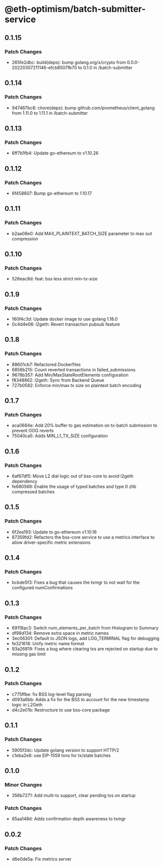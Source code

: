 # @eth-optimism/batch-submitter-service

## 0.1.15

### Patch Changes

- 265fe2dbc: build(deps): bump golang.org/x/crypto from 0.0.0-20220307211146-efcb8507fb70 to 0.1.0 in /batch-submitter

## 0.1.14

### Patch Changes

- 947467bc8: chore(deps): bump github.com/prometheus/client_golang from 1.11.0 to 1.11.1 in /batch-submitter

## 0.1.13

### Patch Changes

- 6ff7b1fb4: Update go-ethereum to v1.10.26

## 0.1.12

### Patch Changes

- 6f458607: Bump go-ethereum to 1.10.17

## 0.1.11

### Patch Changes

- b2aa08e0: Add MAX_PLAINTEXT_BATCH_SIZE parameter to max out compression

## 0.1.10

### Patch Changes

- 526eac8d: feat: bss less strict min-tx-size

## 0.1.9

### Patch Changes

- 160f4c3d: Update docker image to use golang 1.18.0
- 0c4d4e08: l2geth: Revert transaction pubsub feature

## 0.1.8

### Patch Changes

- 88601cb7: Refactored Dockerfiles
- 6856b215: Count reverted transactions in failed_submissions
- 9678b357: Add Min/MaxStateRootElements configuration
- f8348862: l2geth: Sync from Backend Queue
- 727b0582: Enforce min/max tx size on plaintext batch encoding

## 0.1.7

### Patch Changes

- aca0684e: Add 20% buffer to gas estimation on tx-batch submission to prevent OOG reverts
- 75040ca5: Adds MIN_L1_TX_SIZE configuration

## 0.1.6

### Patch Changes

- 6af67df5: Move L2 dial logic out of bss-core to avoid l2geth dependency
- fe680568: Enable the usage of typed batches and type 0 zlib compressed batches

## 0.1.5

### Patch Changes

- 6f2ea193: Update to go-ethereum v1.10.16
- 87359fd2: Refactors the bss-core service to use a metrics interface to allow
  driver-specific metric extensions

## 0.1.4

### Patch Changes

- bcbde5f3: Fixes a bug that causes the txmgr to not wait for the configured numConfirmations

## 0.1.3

### Patch Changes

- 69118ac3: Switch num_elements_per_batch from Histogram to Summary
- df98d134: Remove extra space in metric names
- 3ec06301: Default to JSON logs, add LOG_TERMINAL flag for debugging
- fe321618: Unify metric name format
- 93a26819: Fixes a bug where clearing txs are rejected on startup due to missing gas limit

## 0.1.2

### Patch Changes

- c775ffbe: fix BSS log-level flag parsing
- d093a6bb: Adds a fix for the BSS to account for the new timestamp logic in L2Geth
- d4c2e01b: Restructure to use bss-core package

## 0.1.1

### Patch Changes

- 5905f3dc: Update golang version to support HTTP/2
- c1eba2e6: use EIP-1559 txns for tx/state batches

## 0.1.0

### Minor Changes

- 356b7271: Add multi-tx support, clear pending txs on startup

### Patch Changes

- 85aa148d: Adds confirmation depth awareness to txmgr

## 0.0.2

### Patch Changes

- d6e0de5a: Fix metrics server
